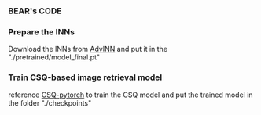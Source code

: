 ### BEAR's CODE



### Prepare the INNs

Download the INNs from [AdvINN](https://github.com/jjhuangcs/AdvINN) and put it in the "./pretrained/model_final.pt"



### Train CSQ-based image retrieval model 

reference [CSQ-pytorch](https://github.com/yuanli2333/Hadamard-Matrix-for-hashing) to train the CSQ model and put the trained model in the folder "./checkpoints"

